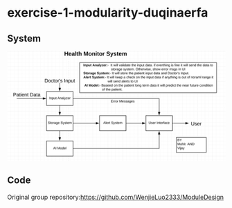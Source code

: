 # exercise-1-modularity-duqinaerfa
## System  
![Image text](https://github.com/ec500-software-engineering/exercise-1-modularity-duqinaerfa/blob/master/Health_Monitor_system_diagram.png)
## Code  
Original group repository:https://github.com/WenjieLuo2333/ModuleDesign
